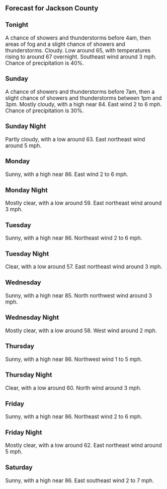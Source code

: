 <div>
   <h2>Forecast for Jackson County</h2>
   <p>
      <div style="font-size:120%">
         <h3>Tonight</h3>A chance of showers and thunderstorms before 4am, then areas of fog and a slight chance of showers and thunderstorms. Cloudy.
         Low around 65, with temperatures rising to around 67 overnight. Southeast wind around 3 mph. Chance of precipitation is 40%.<br></div>
   </p>
   <p>
      <div style="font-size:120%">
         <h3>Sunday</h3>A chance of showers and thunderstorms before 7am, then a slight chance of showers and thunderstorms between 1pm and 3pm. Mostly
         cloudy, with a high near 84. East wind 2 to 6 mph. Chance of precipitation is 30%.<br></div>
   </p>
   <p>
      <div style="font-size:120%">
         <h3>Sunday Night</h3>Partly cloudy, with a low around 63. East northeast wind around 5 mph.<br></div>
   </p>
   <p>
      <div style="font-size:120%">
         <h3>Monday</h3>Sunny, with a high near 86. East wind 2 to 6 mph.<br></div>
   </p>
   <p>
      <div style="font-size:120%">
         <h3>Monday Night</h3>Mostly clear, with a low around 59. East northeast wind around 3 mph.<br></div>
   </p>
   <p>
      <div style="font-size:120%">
         <h3>Tuesday</h3>Sunny, with a high near 86. Northeast wind 2 to 6 mph.<br></div>
   </p>
   <p>
      <div style="font-size:120%">
         <h3>Tuesday Night</h3>Clear, with a low around 57. East northeast wind around 3 mph.<br></div>
   </p>
   <p>
      <div style="font-size:120%">
         <h3>Wednesday</h3>Sunny, with a high near 85. North northwest wind around 3 mph.<br></div>
   </p>
   <p>
      <div style="font-size:120%">
         <h3>Wednesday Night</h3>Mostly clear, with a low around 58. West wind around 2 mph.<br></div>
   </p>
   <p>
      <div style="font-size:120%">
         <h3>Thursday</h3>Sunny, with a high near 86. Northwest wind 1 to 5 mph.<br></div>
   </p>
   <p>
      <div style="font-size:120%">
         <h3>Thursday Night</h3>Clear, with a low around 60. North wind around 3 mph.<br></div>
   </p>
   <p>
      <div style="font-size:120%">
         <h3>Friday</h3>Sunny, with a high near 86. Northeast wind 2 to 6 mph.<br></div>
   </p>
   <p>
      <div style="font-size:120%">
         <h3>Friday Night</h3>Mostly clear, with a low around 62. East northeast wind around 5 mph.<br></div>
   </p>
   <p>
      <div style="font-size:120%">
         <h3>Saturday</h3>Sunny, with a high near 86. East southeast wind 2 to 7 mph.<br></div>
   </p>
</div>